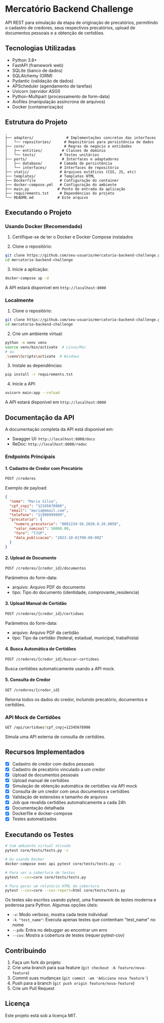 # Mercatório Backend Challenge

API REST para simulação da etapa de originação de precatórios, permitindo o cadastro de credores, seus respectivos precatórios, upload de documentos pessoais e a obtenção de certidões.

## Tecnologias Utilizadas

- Python 3.8+
- FastAPI (framework web)
- SQLite (banco de dados)
- SQLAlchemy (ORM)
- Pydantic (validação de dados)
- APScheduler (agendamento de tarefas)
- Uvicorn (servidor ASGI)
- Python-Multipart (processamento de form-data)
- Aiofiles (manipulação assíncrona de arquivos)
- Docker (containerização)

## Estrutura do Projeto

```
.
├── adapters/               # Implementações concretas das interfaces
│   └── repositories/      # Repositórios para persistência de dados
├── core/                  # Regras de negócio e entidades
│   ├── entities/         # Classes de domínio
│   └── tests/           # Testes unitários
├── ports/                # Interfaces e adaptadores
│   ├── database/        # Camada de persistência
│   └── interfaces/      # Interfaces de repositório
├── static/              # Arquivos estáticos (CSS, JS, etc)
├── templates/           # Templates HTML
├── Dockerfile           # Configuração do container
├── docker-compose.yml   # Configuração do ambiente
├── main.py             # Ponto de entrada da aplicação
├── requirements.txt     # Dependências do projeto
└── README.md           # Este arquivo
```

## Executando o Projeto

### Usando Docker (Recomendado)

1. Certifique-se de ter o Docker e Docker Compose instalados

2. Clone o repositório:
```bash
git clone https://github.com/seu-usuario/mercatorio-backend-challenge.git
cd mercatorio-backend-challenge
```

3. Inicie a aplicação:
```bash
docker-compose up -d
```

A API estará disponível em `http://localhost:8000`

### Localmente

1. Clone o repositório:
```bash
git clone https://github.com/seu-usuario/mercatorio-backend-challenge.git
cd mercatorio-backend-challenge
```

2. Crie um ambiente virtual:
```bash
python -m venv venv
source venv/bin/activate  # Linux/Mac
# ou
.\venv\Scripts\activate  # Windows
```

3. Instale as dependências:
```bash
pip install -r requirements.txt
```

4. Inicie a API:
```bash
uvicorn main:app --reload
```

A API estará disponível em `http://localhost:8000`

## Documentação da API

A documentação completa da API está disponível em:
- Swagger UI: `http://localhost:8000/docs`
- ReDoc: `http://localhost:8000/redoc`

### Endpoints Principais

#### 1. Cadastro de Credor com Precatório

```bash
POST /credores
```

Exemplo de payload:
```json
{
  "nome": "Maria Silva",
  "cpf_cnpj": "12345678900",
  "email": "maria@email.com",
  "telefone": "11999999999",
  "precatorio": {
    "numero_precatorio": "0001234-56.2020.8.26.0050",
    "valor_nominal": 50000.00,
    "foro": "TJSP",
    "data_publicacao": "2023-10-01T00:00:00Z"
  }
}
```

#### 2. Upload de Documento

```bash
POST /credores/{credor_id}/documentos
```

Parâmetros do form-data:
- arquivo: Arquivo PDF do documento
- tipo: Tipo do documento (identidade, comprovante_residencia)

#### 3. Upload Manual de Certidão

```bash
POST /credores/{credor_id}/certidoes
```

Parâmetros do form-data:
- arquivo: Arquivo PDF da certidão
- tipo: Tipo da certidão (federal, estadual, municipal, trabalhista)

#### 4. Busca Automática de Certidões

```bash
POST /credores/{credor_id}/buscar-certidoes
```

Busca certidões automaticamente usando a API mock.

#### 5. Consulta de Credor

```bash
GET /credores/{credor_id}
```

Retorna todos os dados do credor, incluindo precatório, documentos e certidões.

### API Mock de Certidões

```bash
GET /api/certidoes?cpf_cnpj=12345678900
```

Simula uma API externa de consulta de certidões.

## Recursos Implementados

- [x] Cadastro de credor com dados pessoais
- [x] Cadastro de precatório vinculado a um credor
- [x] Upload de documentos pessoais
- [x] Upload manual de certidões
- [x] Simulação de obtenção automática de certidões via API mock
- [x] Consulta de um credor com seus documentos e certidões
- [x] Validação de extensões e tamanho de arquivos
- [x] Job que revalida certidões automaticamente a cada 24h
- [x] Documentação detalhada
- [x] Dockerfile e docker-compose
- [x] Testes automatizados

## Executando os Testes

```bash
# Com ambiente virtual ativado
pytest core/tests/tests.py -v

# Ou usando Docker
docker-compose exec api pytest core/tests/tests.py -v

# Para ver a cobertura de testes
pytest --cov=core core/tests/tests.py

# Para gerar um relatório HTML da cobertura
pytest --cov=core --cov-report=html core/tests/tests.py
```

Os testes são escritos usando pytest, uma framework de testes moderna e poderosa para Python. Algumas opções úteis:

- `-v`: Modo verboso, mostra cada teste individual
- `-k "test_name"`: Executa apenas testes que contenham "test_name" no nome
- `--pdb`: Entra no debugger ao encontrar um erro
- `--cov`: Mostra a cobertura de testes (requer pytest-cov)

## Contribuindo

1. Faça um fork do projeto
2. Crie uma branch para sua feature (`git checkout -b feature/nova-feature`)
3. Commit suas mudanças (`git commit -am 'Adiciona nova feature'`)
4. Push para a branch (`git push origin feature/nova-feature`)
5. Crie um Pull Request

## Licença

Este projeto está sob a licença MIT.